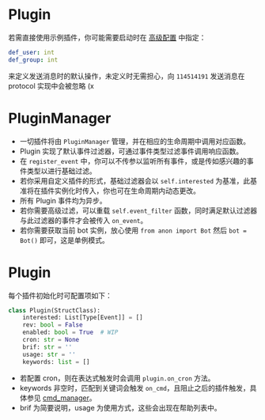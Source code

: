 # Plugin

若需直接使用示例插件，你可能需要启动时在 [高级配置](./extra_config.md) 中指定：

```yaml
def_user: int
def_group: int
```

来定义发送消息时的默认操作，未定义时无需担心，向 `114514191` 发送消息在 protocol 实现中会被忽略 (x

# PluginManager

- 一切插件将由 `PluginManager` 管理，并在相应的生命周期中调用对应函数。
- Plugin 实现了默认事件过滤器，可通过事件类型过滤事件调用响应函数。
- 在 `register_event` 中，你可以不传参以监听所有事件，或是传如感兴趣的事件类型以进行基础过滤。
- 若你采用自定义插件的形式，基础过滤器会以 `self.interested` 为基准，此基准将在插件实例化时传入，你也可在生命周期内动态更改。
- 所有 Plugin 事件均为异步。
- 若你需要高级过滤，可以重载 `self.event_filter` 函数，同时满足默认过滤器与此过滤器的事件才会被传入 `on_event`。
- 若你需要获取当前 bot 实例，放心使用 `from anon import Bot` 然后 `bot = Bot()` 即可，这是单例模式。

# Plugin

每个插件初始化时可配置项如下：

```python
class Plugin(StructClass):
    interested: List[Type[Event]] = []
    rev: bool = False
    enabled: bool = True  # WIP
    cron: str = None
    brif: str = ''
    usage: str = ''
    keywords: list = []

```

- 若配置 cron，则在表达式触发时会调用 `plugin.on_cron` 方法。
- keywords 非空时，匹配到关键词会触发 `on_cmd`，且阻止之后的插件触发，具体参见 [cmd_manager](./cmd_manager.md)。
- brif 为简要说明，usage 为使用方式，这些会出现在帮助列表中。